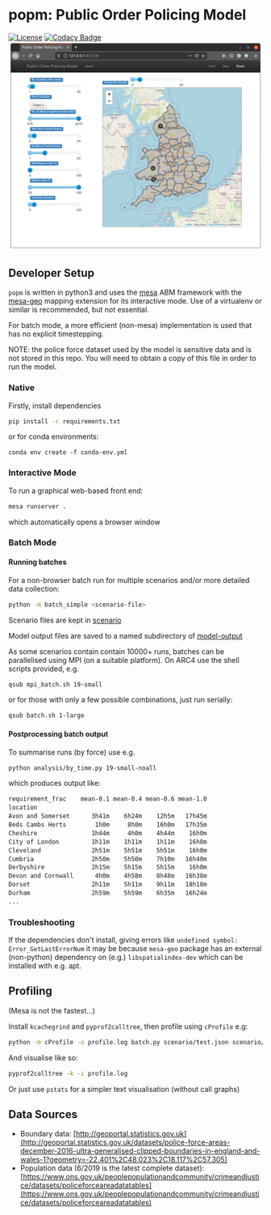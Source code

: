 # popm: Public Order Policing Model

[![License](https://img.shields.io/github/license/mashape/apistatus.svg)](https://opensource.org/licenses/MIT)
[![Codacy Badge](https://app.codacy.com/project/badge/Grade/5bc7f097056d4fbc8165a9568317d28e)](https://www.codacy.com/gh/M-O-P-D/popm/dashboard?utm_source=github.com&amp;utm_medium=referral&amp;utm_content=M-O-P-D/popm&amp;utm_campaign=Badge_Grade)
![screenshot](./doc/mesa-gui.png)

## Developer Setup

`popm` is written in python3 and uses the [mesa](https://mesa.readthedocs.io/en/master/) ABM framework with the [mesa-geo](https://github.com/Corvince/mesa-geo) mapping extension for its interactive mode. Use of a virtualenv or similar is recommended, but not essential.

For batch mode, a more efficient (non-mesa) implementation is used that has no explicit timestepping.

NOTE: the police force dataset used by the model is sensitive data and is not stored in this repo. You will need to obtain a copy of this file in order to run the model.

### Native

Firstly, install dependencies

```bash
pip install -r requirements.txt
```

or for conda environments:

```
conda env create -f conda-env.yml
```

### Interactive Mode

To run a graphical web-based front end:

```bash
mesa runserver .
```

which automatically opens a browser window

### Batch Mode

#### Running batches

For a non-browser batch run for multiple scenarios and/or more detailed data collection:

```bash
python -m batch_simple <scenario-file>
```

Scenario files are kept in [scenario](./scenario)

Model output files are saved to a named subdirectory of [model-output](./model-output)

As some scenarios contain contain 10000+ runs, batches can be parallelised using MPI (on a suitable platform). On ARC4 use the shell scripts provided, e.g.

```sh
qsub mpi_batch.sh 19-small
```

or for those with only a few possible combinations, just run serially:

```sh
qsub batch.sh 1-large
```

#### Postprocessing batch output

To summarise runs (by force) use e.g.

```sh
python analysis/by_time.py 19-small-noall
```

which produces output like:

```txt
requirement_frac    mean-0.1 mean-0.4 mean-0.6 mean-1.0
location
Avon and Somerset      3h41m    6h24m    12h5m   17h45m
Beds Cambs Herts        1h0m     8h0m    16h0m   17h35m
Cheshire               1h44m     4h0m    4h44m    16h0m
City of London         1h11m    1h11m    1h11m    16h0m
Cleveland              2h51m    5h51m    5h51m    16h0m
Cumbria                2h50m    5h50m    7h10m   16h40m
Derbyshire             2h15m    5h15m    5h15m    16h0m
Devon and Cornwall      4h0m    4h58m    8h48m   16h38m
Dorset                 2h11m    5h11m    9h11m   18h18m
Durham                 2h59m    5h59m    6h35m   16h24m
...
```

### Troubleshooting

If the dependencies don't install, giving errors like `undefined symbol: Error_GetLastErrorNum` it may be because `mesa-geo` package has an external (non-python) dependency on (e.g.) `libspatialindex-dev` which can be installed with e.g. apt.

## Profiling

(Mesa is not the fastest...)

Install `kcachegrind` and `pyprof2calltree`, then profile using `cProfile` e.g:

```sh
python -m cProfile -o profile.log batch.py scenario/test.json scenario/test.csv
```

And visualise like so:

```sh
pyprof2calltree -k -i profile.log
```

Or just use `pstats` for a simpler text visualisation (without call graphs)

## Data Sources

- Boundary data: [http://geoportal.statistics.gov.uk](http://geoportal.statistics.gov.uk/datasets/police-force-areas-december-2016-ultra-generalised-clipped-boundaries-in-england-and-wales-1?geometry=-22.401%2C48.023%2C18.117%2C57.305)
- Population data (6/2019 is the latest complete dataset): [https://www.ons.gov.uk/peoplepopulationandcommunity/crimeandjustice/datasets/policeforceareadatatables](https://www.ons.gov.uk/peoplepopulationandcommunity/crimeandjustice/datasets/policeforceareadatatables)
